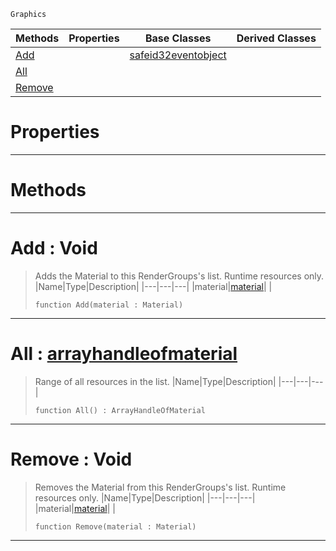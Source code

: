  `Graphics`

|Methods|Properties|Base Classes|Derived Classes|
|---|---|---|---|
|[ Add](https://github.com/zeroengineteam/ZeroDocs/code_reference/class_reference/materiallist.markdown#add-void)| |[safeid32eventobject](https://github.com/zeroengineteam/ZeroDocs/code_reference/class_reference/safeid32eventobject.markdown)| |
|[ All](https://github.com/zeroengineteam/ZeroDocs/code_reference/class_reference/materiallist.markdown#all-zero-engine-document)| | | |
|[ Remove](https://github.com/zeroengineteam/ZeroDocs/code_reference/class_reference/materiallist.markdown#remove-void)| | | |


 #  Properties


---  
 #  Methods


---  
 #  Add : Void

> Adds the Material to this RenderGroups's list. Runtime resources only.
> |Name|Type|Description|
> |---|---|---|
> |material|[material](https://github.com/zeroengineteam/ZeroDocs/code_reference/class_reference/material.markdown)| |
> ``` lang=cpp, name=Zilch
> function Add(material : Material)
> ``` 


---  
 #  All : [arrayhandleofmaterial](https://github.com/zeroengineteam/ZeroDocs/code_reference/class_reference/arrayhandleofmaterial.markdown)

> Range of all resources in the list.
> |Name|Type|Description|
> |---|---|---|
> ``` lang=cpp, name=Zilch
> function All() : ArrayHandleOfMaterial
> ``` 


---  
 #  Remove : Void

> Removes the Material from this RenderGroups's list. Runtime resources only.
> |Name|Type|Description|
> |---|---|---|
> |material|[material](https://github.com/zeroengineteam/ZeroDocs/code_reference/class_reference/material.markdown)| |
> ``` lang=cpp, name=Zilch
> function Remove(material : Material)
> ``` 


---  
 

 